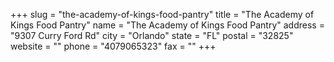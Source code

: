+++
slug = "the-academy-of-kings-food-pantry"
title = "The Academy of Kings Food Pantry"
name = "The Academy of Kings Food Pantry"
address = "9307 Curry Ford Rd"
city = "Orlando"
state = "FL"
postal = "32825"
website = ""
phone = "4079065323"
fax = ""
+++
